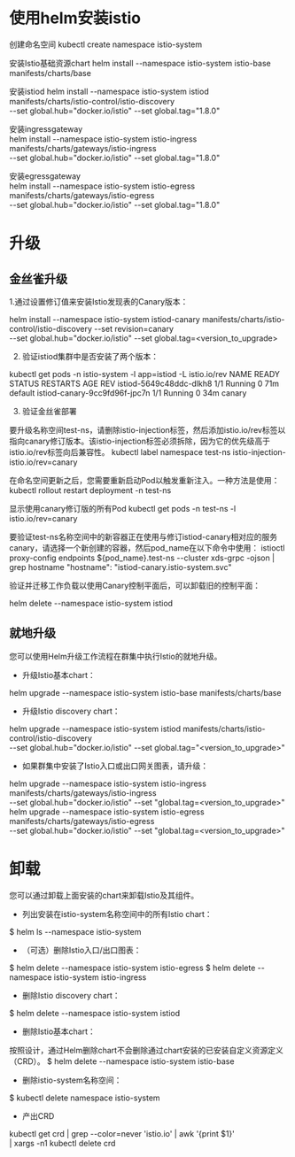 # 使用helm安装istio

创建命名空间
 kubectl create namespace istio-system
 
安装Istio基础资源chart
helm install --namespace istio-system istio-base manifests/charts/base
 
安装istiod
helm install --namespace istio-system istiod manifests/charts/istio-control/istio-discovery \
    --set global.hub="docker.io/istio" --set global.tag="1.8.0"

安装ingressgateway    
 helm install --namespace istio-system istio-ingress manifests/charts/gateways/istio-ingress \
     --set global.hub="docker.io/istio" --set global.tag="1.8.0"
 
安装egressgateway  
helm install --namespace istio-system istio-egress manifests/charts/gateways/istio-egress \
    --set global.hub="docker.io/istio" --set global.tag="1.8.0"
    
# 升级

## 金丝雀升级

1.通过设置修订值来安装Istio发现表的Canary版本：

helm install --namespace istio-system istiod-canary manifests/charts/istio-control/istio-discovery --set revision=canary \
    --set global.hub="docker.io/istio" --set global.tag=<version_to_upgrade>
    
2. 验证istiod集群中是否安装了两个版本：

kubectl get pods -n istio-system -l app=istiod -L istio.io/rev
  NAME                            READY   STATUS    RESTARTS   AGE   REV
  istiod-5649c48ddc-dlkh8         1/1     Running   0          71m   default
  istiod-canary-9cc9fd96f-jpc7n   1/1     Running   0          34m   canary
  
3. 验证金丝雀部署

要升级名称空间test-ns，请删除istio-injection标签，然后添加istio.io/rev标签以指向canary修订版本。该istio-injection标签必须拆除，因为它的优先级高于istio.io/rev标签向后兼容性。
kubectl label namespace test-ns istio-injection- istio.io/rev=canary

在命名空间更新之后，您需要重新启动Pod以触发重新注入。一种方法是使用：
kubectl rollout restart deployment -n test-ns

显示使用canary修订版的所有Pod
kubectl get pods -n test-ns -l istio.io/rev=canary

要验证test-ns名称空间中的新容器正在使用与修订istiod-canary相对应的服务canary，请选择一个新创建的容器，然后pod_name在以下命令中使用：
istioctl proxy-config endpoints ${pod_name}.test-ns --cluster xds-grpc -ojson | grep hostname
"hostname": "istiod-canary.istio-system.svc"

验证并迁移工作负载以使用Canary控制平面后，可以卸载旧的控制平面：

helm delete --namespace istio-system istiod

## 就地升级

您可以使用Helm升级工作流程在群集中执行Istio的就地升级。

- 升级Istio基本chart：

helm upgrade --namespace istio-system istio-base manifests/charts/base

- 升级Istio discovery chart：

helm upgrade --namespace istio-system istiod manifests/charts/istio-control/istio-discovery \
    --set global.hub="docker.io/istio" --set global.tag="<version_to_upgrade>"
    
- 如果群集中安装了Istio入口或出口网关图表，请升级：

helm upgrade --namespace istio-system istio-ingress manifests/charts/gateways/istio-ingress \
    --set global.hub="docker.io/istio" --set "global.tag=<version_to_upgrade>"
helm upgrade --namespace istio-system istio-egress manifests/charts/gateways/istio-egress \
    --set global.hub="docker.io/istio" --set "global.tag=<version_to_upgrade>"
    
    
# 卸载

您可以通过卸载上面安装的chart来卸载Istio及其组件。

- 列出安装在istio-system名称空间中的所有Istio chart：

$ helm ls --namespace istio-system

- （可选）删除Istio入口/出口图表：

$ helm delete --namespace istio-system istio-egress
$ helm delete --namespace istio-system istio-ingress

- 删除Istio discovery chart：

$ helm delete --namespace istio-system istiod

- 删除Istio基本chart：

按照设计，通过Helm删除chart不会删除通过chart安装的已安装自定义资源定义（CRD）。
$ helm delete --namespace istio-system istio-base

- 删除istio-system名称空间：

$ kubectl delete namespace istio-system

- 产出CRD

kubectl get crd | grep --color=never 'istio.io' | awk '{print $1}' \
    | xargs -n1 kubectl delete crd